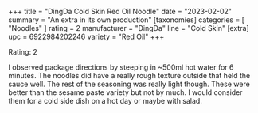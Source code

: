 +++
title = "DingDa Cold Skin Red Oil Noodle"
date = "2023-02-02"
summary = "An extra in its own production"
[taxonomies]
categories = [ "Noodles" ]
rating = 2
manufacturer = "DingDa"
line = "Cold Skin"
[extra]
upc = 6922984202246
variety = "Red Oil"
+++

Rating: 2

I observed package directions by steeping in ~500ml hot water for 6 minutes.
The noodles did have a really rough texture outside that held the sauce well.
The rest of the seasoning was really light though.
These were better than the sesame paste variety but not by much.
I would consider them for a cold side dish on a hot day or maybe with salad.
